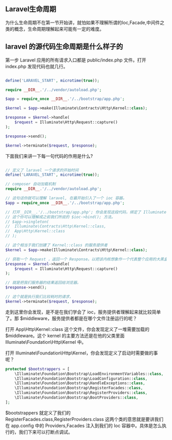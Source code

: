 ##  Laravel生命周期

为什么生命周期不在第一节开始讲，就怕如果不理解所谓的Ioc,Facade,中间件之类的概念，生命周期理解起来可能有一定的难度。

## laravel 的源代码生命周期是什么样子的

第一步 Laravel 应用的所有请求入口都是 public/index.php 文件。打开 index.php 发现代码也就几行。

```php

define('LARAVEL_START', microtime(true));

require __DIR__.'/../vendor/autoload.php';

$app = require_once __DIR__.'/../bootstrap/app.php';

$kernel = $app->make(Illuminate\Contracts\Http\Kernel::class);

$response = $kernel->handle(
    $request = Illuminate\Http\Request::capture()
);

$response->send();

$kernel->terminate($request, $response);

```

下面我们来讲一下每一句代码的作用是什么?

```php

// 定义了 laravel 一个请求的开始时间
define('LARAVEL_START', microtime(true));

// composer 自动加载机制
require __DIR__.'/../vendor/autoload.php';

// 这句话你就可以理解 laravel, 在最开始引入了一个 ioc 容器。
$app = require_once __DIR__.'/../bootstrap/app.php';

// 打开__DIR__.'/../bootstrap/app.php'; 你会发现这段代码，绑定了 Illuminate\Contracts\Http\Kernel::class，
// 这个你可以理解成之前我们所说的 $ioc->bind(); 方法。
// $app->singleton(
// 	Illuminate\Contracts\Http\Kernel::class,
//	App\Http\Kernel::class
// );

// 这个相当于我们创建了 Kernel::class 的服务提供者
$kernel = $app->make(Illuminate\Contracts\Http\Kernel::class);

// 获取一个 Request ，返回一个 Response。以把该内核想象作一个代表整个应用的大黑盒子，输入 HTTP 请求，返回 HTTP 响应。
$response = $kernel->handle(
    $request = Illuminate\Http\Request::capture()
);

// 就是把我们服务器的结果返回给浏览器。
$response->send(); 

// 这个就是执行我们比较耗时的请求，
$kernel->terminate($request, $response);

```

走到这里你会发现，是不是在我们学会了 ioc，服务提供者理解起来就比较简单了。那 $middleware，服务提供者都是在哪个文件注册运行的呢？

打开 App\Http\Kernel::class 这个文件，你会发现定义了一堆需要加载的 $middleware。这个 kernel 的主要方法还是在他的父类里面 Illuminate\Foundation\Http\Kernel 中。

打开 Illuminate\Foundation\Http\Kernel，你会发现定义了启动时需要做的事呢？

```php
protected $bootstrappers = [
    \Illuminate\Foundation\Bootstrap\LoadEnvironmentVariables::class,
    \Illuminate\Foundation\Bootstrap\LoadConfiguration::class,
    \Illuminate\Foundation\Bootstrap\HandleExceptions::class,
    \Illuminate\Foundation\Bootstrap\RegisterFacades::class,
    \Illuminate\Foundation\Bootstrap\RegisterProviders::class,
    \Illuminate\Foundation\Bootstrap\BootProviders::class,
];
```

$bootstrappers 就定义了我们的 RegisterFacades.class,RegisterProviders.class 这两个类的意思就是要讲我们在 app.config 中的 Providers,Facades 注入到我们的 Ioc 容器中。具体是怎么执行的，我们下来可以打断点调试。